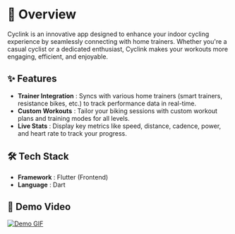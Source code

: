 # 📖 Overview 

Cyclink is an innovative app designed to enhance your indoor cycling experience by seamlessly connecting with home trainers. Whether you're a casual cyclist or a dedicated enthusiast, Cyclink makes your workouts more engaging, efficient, and enjoyable.

## ✨ Features

- **Trainer Integration** : Syncs with various home trainers (smart trainers, resistance bikes, etc.) to track performance data in real-time.
- **Custom Workouts** : Tailor your biking sessions with custom workout plans and training modes for all levels.
- **Live Stats** : Display key metrics like speed, distance, cadence, power, and heart rate to track your progress.

## 🛠 Tech Stack 
- **Framework** : Flutter (Frontend) 
- **Language** : Dart 

## 🎥 Demo Video
[![Demo GIF](assets/videos/demo.gif)](https://github.com/FastRhino/Frontend-/blob/main/assets/videos/cyclink.mp4?raw=true)
